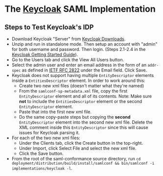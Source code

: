# The [Keycloak](https://github.com/keycloak/keycloak) SAML Implementation

## Steps to Test Keycloak's IDP
* Download Keycloak "Server" from [Keycloak Downloads](https://www.keycloak.org/downloads.html).
* Unzip and run in standalone mode. Then setup an account with "admin" for both username and password. Then login.
(Steps 2.1-2.4 in the [Keycloak Getting Started Guide](http://www.keycloak.org/docs/latest/getting_started/index.html#booting-the-server)).
* Go to the Users tab and click the View All Users button.
* Select the admin user and enter an email address in the form of an `addr-spec` as defined in [IETF RFC 2822](https://www.rfc-editor.org/info/rfc2822) under the Email field. Click Save.
* Keycloak does not support having multiple `EntityDescriptor` elements inside a `EntitiesDescriptor` element. In order to work around this:
    * Create two new xml files (doesn't matter what they're named)
    * From the `samlconf-sp-metadata.xml` file, copy the first `EntityDescriptor` element and all of its contents. Note: Make sure **not** to include the `EntitiesDescriptor` element or the second `EntityDescriptor` element.
    * Paste that into the first new xml file.
    * Do the same copy-paste steps but copying the **second** `EntityDescriptor` element into the second new xml file. Delete the XML comment inside this `EntityDescriptor` since this will cause issues for Keycloak parsing it.
* For each of the two new xml files:
    * Under the Clients tab, click the Create button in the top-right.
    * Under Import, click Select File and select the new xml file.
    * Click the Save button.
* From the root of the saml-conformance source directory, run `cd deployment/distribution/build/install/samlconf && bin/samlconf -i implementations/keycloak -l`.